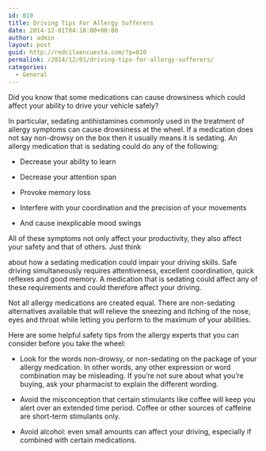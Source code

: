```yaml
---
id: 810
title: Driving Tips For Allergy Sufferers
date: 2014-12-01T04:18:00+00:00
author: admin
layout: post
guid: http://redcilaencuesta.com/?p=810
permalink: /2014/12/01/driving-tips-for-allergy-sufferers/
categories:
  - General
---
```

Did you know that some medications can cause drowsiness which could affect your ability to drive your vehicle safely?

In particular, sedating antihistamines commonly used in the treatment of allergy symptoms can cause drowsiness at the wheel. If a medication does not say non-drowsy on the box then it usually means it is sedating. An allergy medication that is sedating could do any of the following:

* Decrease your ability to learn

* Decrease your attention span

* Provoke memory loss

* Interfere with your coordination and the precision of your movements

* And cause inexplicable mood swings 

All of these symptoms not only affect your productivity, they also affect your safety and that of others. Just think

about how a sedating medication could impair your driving skills. Safe driving simultaneously requires attentiveness, excellent coordination, quick reflexes and good memory. A medication that is sedating could affect any of these requirements and could therefore affect your driving.

Not all allergy medications are created equal. There are non-sedating alternatives available that will relieve the sneezing and itching of the nose, eyes and throat while letting you perform to the maximum of your abilities.

Here are some helpful safety tips from the allergy experts that you can consider before you take the wheel:

* Look for the words non-drowsy, or non-sedating on the package of your allergy medication. In other words, any other expression or word combination may be misleading. If you&#8217;re not sure about what you&#8217;re buying, ask your pharmacist to explain the different wording.

* Avoid the misconception that certain stimulants like coffee will keep you alert over an extended time period. Coffee or other sources of caffeine are short-term stimulants only.

* Avoid alcohol: even small amounts can affect your driving, especially if combined with certain medications.